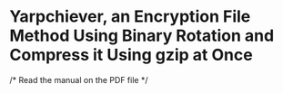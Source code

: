 # Yarpchiever, an Encryption File Method Using Binary Rotation and Compress it Using gzip at Once

/* Read the manual on the PDF file */
